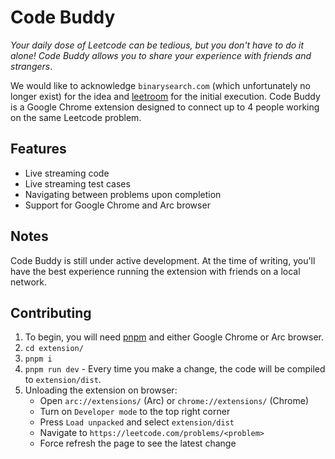 # Code Buddy

_Your daily dose of Leetcode can be tedious, but you don't have to do it alone! Code Buddy allows you to share your experience with friends and strangers_.

We would like to acknowledge `binarysearch.com` (which unfortunately no longer exist) for the idea and [leetroom](https://leetrooms.com/) for the initial execution. Code Buddy is a Google Chrome extension designed to connect up to 4 people working on the same Leetcode problem.

## Features

- Live streaming code
- Live streaming test cases
- Navigating between problems upon completion
- Support for Google Chrome and Arc browser

## Notes

Code Buddy is still under active development. At the time of writing, you'll have the best experience running the extension with friends on a local network.

## Contributing

1. To begin, you will need [pnpm](https://pnpm.io/) and either Google Chrome or Arc browser.
2. `cd extension/`
3. `pnpm i`
4. `pnpm run dev` - Every time you make a change, the code will be compiled to `extension/dist`.
5. Unloading the extension on browser:
   - Open `arc://extensions/` (Arc) or `chrome://extensions/` (Chrome)
   - Turn on `Developer mode` to the top right corner
   - Press `Load unpacked` and select `extension/dist`
   - Navigate to `https://leetcode.com/problems/<problem>`
   - Force refresh the page to see the latest change
